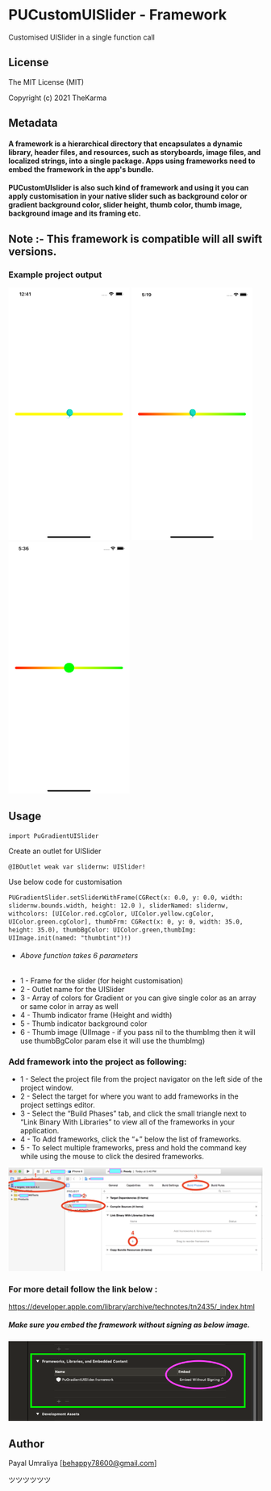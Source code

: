 # PUCustomUISlider - Framework

Customised UISlider in a single function call

## License

The MIT License (MIT)

Copyright (c) 2021 TheKarma

## Metadata

#### A framework is a hierarchical directory that encapsulates a dynamic library, header files, and resources, such as storyboards, image files, and localized strings, into a single package. Apps using frameworks need to embed the framework in the app's bundle.

#### PUCustomUIslider is also such kind of framework and using it you can apply customisation in your native slider such as background color or gradient background color, slider height, thumb color, thumb image, background image and its framing etc.

## Note :- This framework is compatible will all swift versions.

### Example project output

<img src="https://github.com/PayalUmraliya/PUCustomUIslider/blob/main/screenshots/output.png" width="240" height="500" /> <img src="https://github.com/PayalUmraliya/PUCustomUIslider/blob/main/screenshots/output2.png" width="240" height="500" /> <img src="https://github.com/PayalUmraliya/PUCustomUIslider/blob/main/screenshots/output3.png" width="240" height="500" />

## Usage

```
import PuGradientUISlider
```

Create an outlet for UISlider

```
@IBOutlet weak var slidernw: UISlider!
```

Use below code for customisation

```
PUGradientSlider.setSliderWithFrame(CGRect(x: 0.0, y: 0.0, width: slidernw.bounds.width, height: 12.0 ), sliderNamed: slidernw, withcolors: [UIColor.red.cgColor, UIColor.yellow.cgColor, UIColor.green.cgColor], thumbFrm: CGRect(x: 0, y: 0, width: 35.0, height: 35.0), thumbBgColor: UIColor.green,thumbImg: UIImage.init(named: "thumbtint")!)
```

* ###### Above function takes 6 parameters
* 1 - Frame for the slider (for height customisation)
* 2 - Outlet name for the UISlider
* 3 - Array of colors for Gradient or you can give single color as an array or same color in array as well
* 4 - Thumb indicator frame (Height and width)
* 5 - Thumb indicator background color
* 6 - Thumb image (UIImage - if you pass nil to the thumbImg then it will use thumbBgColor param else it will use the thumbImg)

### Add  framework into the project as following:

* 1 - Select the project file from the project navigator on the left side of the project window.
* 2 - Select the target for where you want to add frameworks in the project settings editor.
* 3 - Select the “Build Phases” tab, and click the small triangle next to “Link Binary With Libraries” to view all of the frameworks in your application.
* 4 - To Add frameworks, click the “+” below the list of frameworks.
* 5 - To select multiple frameworks, press and hold the command key while using the mouse to click the desired frameworks.

<img src="https://github.com/PayalUmraliya/PUCustomUIslider/blob/main/screenshots/x6iMB.png"/>

### For more detail follow the link below :

https://developer.apple.com/library/archive/technotes/tn2435/_index.html

##### Make sure you embed the framework without signing as below image.

<img src="https://github.com/PayalUmraliya/PUCustomUIslider/blob/main/screenshots/importaslikethis.png"/>

## Author

Payal Umraliya [behappy78600@gmail.com] 

ツツツツツツ
